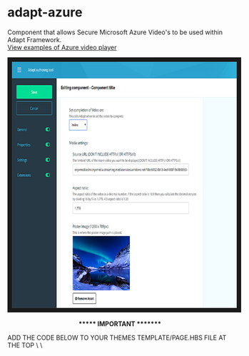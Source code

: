 adapt-azure
================

Component that allows Secure Microsoft Azure Video's to be used within Adapt Framework. <br>
<a href="https://azure.microsoft.com/en-ca/resources/videos/home/" target="_blank">View examples of Azure video player</a><br>

<img src="azure-screen.png?raw=true" alt="IMAGE ALT TEXT HERE" width="768" height="552" border="10" />

<p align="center"><b>***** IMPORTANT *******</b></p>
ADD THE CODE BELOW TO YOUR THEMES TEMPLATE/PAGE.HBS FILE AT THE TOP
\<script src="//amp.azure.net/libs/amp/1.8.3/azuremediaplayer.min.js"></script>
\<link rel="stylesheet" href="//amp.azure.net/libs/amp/1.8.3/skins/amp-default/azuremediaplayer.min.css">

